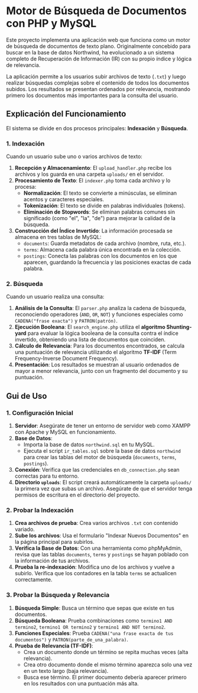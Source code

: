 # Motor de Búsqueda de Documentos con PHP y MySQL

Este proyecto implementa una aplicación web que funciona como un motor de búsqueda de documentos de texto plano. Originalmente concebido para buscar en la base de datos Northwind, ha evolucionado a un sistema completo de Recuperación de Información (IR) con su propio índice y lógica de relevancia.


La aplicación permite a los usuarios subir archivos de texto (`.txt`) y luego realizar búsquedas complejas sobre el contenido de todos los documentos subidos. Los resultados se presentan ordenados por relevancia, mostrando primero los documentos más importantes para la consulta del usuario.

## Explicación del Funcionamiento

El sistema se divide en dos procesos principales: **Indexación** y **Búsqueda**.

### 1. Indexación

Cuando un usuario sube uno o varios archivos de texto:

1.  **Recepción y Almacenamiento**: El `upload_handler.php` recibe los archivos y los guarda en una carpeta `uploads/` en el servidor.
2.  **Procesamiento de Texto**: El `indexer.php` toma cada archivo y lo procesa:
    *   **Normalización**: El texto se convierte a minúsculas, se eliminan acentos y caracteres especiales.
    *   **Tokenización**: El texto se divide en palabras individuales (tokens).
    *   **Eliminación de Stopwords**: Se eliminan palabras comunes sin significado (como "el", "la", "de") para mejorar la calidad de la búsqueda.
3.  **Construcción del Índice Invertido**: La información procesada se almacena en tres tablas de MySQL:
    *   `documents`: Guarda metadatos de cada archivo (nombre, ruta, etc.).
    *   `terms`: Almacena cada palabra única encontrada en la colección.
    *   `postings`: Conecta las palabras con los documentos en los que aparecen, guardando la frecuencia y las posiciones exactas de cada palabra.

### 2. Búsqueda

Cuando un usuario realiza una consulta:

1.  **Análisis de la Consulta**: El `parser.php` analiza la cadena de búsqueda, reconociendo operadores (`AND`, `OR`, `NOT`) y funciones especiales como `CADENA("frase exacta")` y `PATRON(patrón)`.
2.  **Ejecución Booleana**: El `search_engine.php` utiliza el **algoritmo Shunting-yard** para evaluar la lógica booleana de la consulta contra el índice invertido, obteniendo una lista de documentos que coinciden.
3.  **Cálculo de Relevancia**: Para los documentos encontrados, se calcula una puntuación de relevancia utilizando el algoritmo **TF-IDF** (Term Frequency-Inverse Document Frequency).
4.  **Presentación**: Los resultados se muestran al usuario ordenados de mayor a menor relevancia, junto con un fragmento del documento y su puntuación.

## Gui de Uso

### 1. Configuración Inicial

1.  **Servidor**: Asegúrate de tener un entorno de servidor web como XAMPP con Apache y MySQL en funcionamiento.
2.  **Base de Datos**:
    *   Importa la base de datos `northwind.sql` en tu MySQL.
    *   Ejecuta el script `ir_tables.sql` sobre la base de datos `northwind` para crear las tablas del motor de búsqueda (`documents`, `terms`, `postings`).
3.  **Conexión**: Verifica que las credenciales en `db_connection.php` sean correctas para tu entorno.
4.  **Directorio `uploads`**: El script creará automáticamente la carpeta `uploads/` la primera vez que subas un archivo. Asegúrate de que el servidor tenga permisos de escritura en el directorio del proyecto.

### 2. Probar la Indexación

1.  **Crea archivos de prueba**: Crea varios archivos `.txt` con contenido variado.
2.  **Sube los archivos**: Usa el formulario "Indexar Nuevos Documentos" en la página principal para subirlos.
3.  **Verifica la Base de Datos**: Con una herramienta como phpMyAdmin, revisa que las tablas `documents`, `terms` y `postings` se hayan poblado con la información de tus archivos.
4.  **Prueba la re-indexación**: Modifica uno de los archivos y vuelve a subirlo. Verifica que los contadores en la tabla `terms` se actualicen correctamente.

### 3. Probar la Búsqueda y Relevancia

1.  **Búsqueda Simple**: Busca un término que sepas que existe en tus documentos.
2.  **Búsqueda Booleana**: Prueba combinaciones como `termino1 AND termino2`, `termino1 OR termino2` y `termino1 AND NOT termino2`.
3.  **Funciones Especiales**: Prueba `CADENA("una frase exacta de tus documentos")` y `PATRON(parte_de_una_palabra)`.
4.  **Prueba de Relevancia (TF-IDF)**:
    *   Crea un documento donde un término se repita muchas veces (alta relevancia).
    *   Crea otro documento donde el mismo término aparezca solo una vez en un texto largo (baja relevancia).
    *   Busca ese término. El primer documento debería aparecer primero en los resultados con una puntuación más alta.